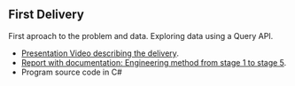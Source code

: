 ## First Delivery

First aproach to the problem and data. Exploring data using a Query API.

- [Presentation Video describing the delivery](https://youtu.be/MNR5Z3HFXYI).
- [Report with documentation: Engineering method from stage 1 to stage 5](https://github.com/seyerman/air-quality-analysis/blob/master/docs/delivery-1/E1-REYES-PEREZ-RODRIGUEZ-ARIAS.pdf).
- Program source code in C#
